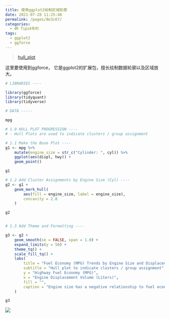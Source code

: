 ```yaml
---
title: 使用ggplot2绘制区域轮廓
date: 2021-07-28 11:25:48
permalink: /pages/8e3c67/
categories:
  - 《R Tips》专栏
tags:
  - ggplot2
  - ggforce
---
```


> [hull_plot](https://github.com/business-science/free_r_tips/blob/master/043_hull_plots/043_hull_plots.R)

这里要使用到ggforce， 它是ggplot2的扩展包，擅长绘制数据轮廓以及区域放大。

```R
# LIBRARIES ----

library(ggforce)
library(tidyquant)
library(tidyverse)

# DATA -----

mpg

# 1.0 HULL PLOT PROGRESSION ----
# - Hull Plots are used to indicate clusters / group assignment

# 1.1 Make the Base Plot ----
g1 <- mpg %>%
    mutate(engine_size = str_c("Cylinder: ", cyl)) %>%
    ggplot(aes(displ, hwy)) +
    geom_point()

g1

# 1.2 Add Cluster Assignments by Engine Size (Cyl) ----
g2 <- g1 +
    geom_mark_hull(
        aes(fill = engine_size, label = engine_size),
        concavity = 2.8
    )

g2


# 1.3 Add Theme and Formatting ----

g3 <- g2 +
    geom_smooth(se = FALSE, span = 1.0) +
    expand_limits(y = 50) +
    theme_tq() +
    scale_fill_tq() +
    labs(
        title = "Fuel Economy (MPG) Trends by Engine Size and Displacement",
        subtitle = "Hull plot to indicate clusters / group assignment",
        y = "Highway Fuel Economy (MPG)",
        x = "Engine Displacement Volume (Liters)",
        fill = "",
        caption = "Engine size has a negative relationship to fuel economy."
    )

g3

```

![](https://cdn.jsdelivr.net/gh/nkbaim/pics//blog/20210728112851.png)